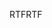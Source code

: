 <span data-ttu-id="1f2c2-101">RTF</span><span class="sxs-lookup"><span data-stu-id="1f2c2-101">RTF</span></span>